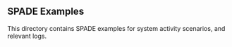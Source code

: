 ## SPADE Examples ##

This directory contains SPADE examples for system activity scenarios, and relevant logs.
